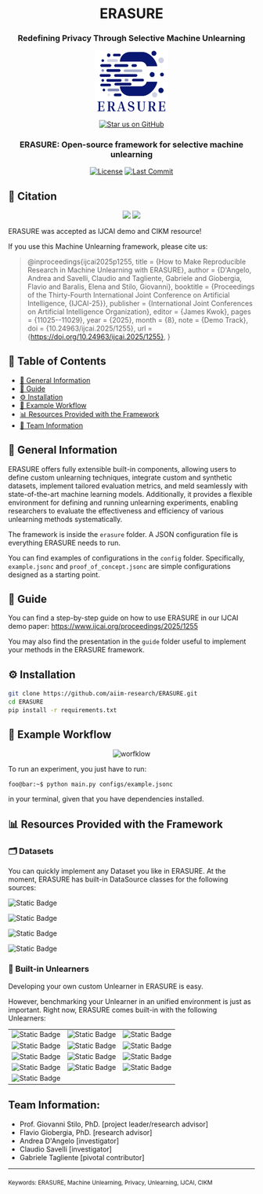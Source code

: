 <div align="center">

# ERASURE  
### Redefining Privacy Through Selective Machine Unlearning

<img src="ERASURE_LOGO.png" alt="ERASURE Logo" width="150"/>

[![Star us on GitHub](https://img.shields.io/badge/⭐_Star_Us_If_You_Like_It-181717?style=for-the-badge&logo=github)](https://github.com/aiim-research/ERASURE)

### ERASURE: Open-source framework for selective machine unlearning

[![License](https://img.shields.io/github/license/aiim-research/ERASURE?style=flat-square)](LICENSE)
[![Last Commit](https://img.shields.io/github/last-commit/aiim-research/ERASURE?style=flat-square)](https://github.com/aiim-research/ERASURE/commits/main)

</div>



## 📝 Citation

<p align="center"><img src="https://i.imgur.com/cCOB6T2.png" width="150"/> <img src="https://i.imgur.com/5NpDTOH.jpeg" width="100"/></p>

ERASURE was accepted as IJCAI demo and CIKM resource! 

If you use this Machine Unlearning framework, please cite us:

> @inproceedings{ijcai2025p1255,
  title     = {How to Make Reproducible Research in Machine Unlearning with ERASURE},
  author    = {D'Angelo, Andrea and Savelli, Claudio and Tagliente, Gabriele and Giobergia, Flavio and Baralis, Elena and Stilo, Giovanni},
  booktitle = {Proceedings of the Thirty-Fourth International Joint Conference on
               Artificial Intelligence, {IJCAI-25}},
  publisher = {International Joint Conferences on Artificial Intelligence Organization},
  editor    = {James Kwok},
  pages     = {11025--11029},
  year      = {2025},
  month     = {8},
  note      = {Demo Track},
  doi       = {10.24963/ijcai.2025/1255},
  url       = {https://doi.org/10.24963/ijcai.2025/1255},
}


## 📜 Table of Contents
* [📘 General Information](#-general-information)
* [🧭 Guide](#-guide)
* [⚙️ Installation](#️-installation)
* [🧪 Example Workflow](#-example-workflow)
* [📊 Resources Provided with the Framework](#-resources-provided-with-the-framework)
* [👥 Team Information](#-team-information)


## 📘 General Information

ERASURE offers fully extensible built-in components, allowing users to define custom unlearning techniques, integrate custom and synthetic datasets, implement tailored evaluation metrics, and meld seamlessly with state-of-the-art machine learning models.
Additionally, it provides a flexible environment for defining and running unlearning experiments, enabling researchers to evaluate the effectiveness and efficiency of various unlearning methods systematically.

The framework is inside the ```erasure``` folder. A JSON configuration file is everything ERASURE needs to run.

You can find examples of configurations in the ```config``` folder. Specifically, ```example.jsonc``` and ```proof_of_concept.jsonc``` are simple configurations designed as a starting point.

## 🧭 Guide

You can find a step-by-step guide on how to use ERASURE in our IJCAI demo paper: https://www.ijcai.org/proceedings/2025/1255

You may also find the presentation in the ```guide``` folder useful to implement your methods in the ERASURE framework. 

## ⚙️ Installation

```bash
git clone https://github.com/aiim-research/ERASURE.git
cd ERASURE
pip install -r requirements.txt
```



## 🧪 Example Workflow

<div align="center">
 <img src="https://i.imgur.com/gcar8Zz.png" alt="worfklow" width="500"/>
</div>

To run an experiment, you just have to run:

```console
foo@bar:~$ python main.py configs/example.jsonc
```

in your terminal, given that you have dependencies installed.


## 📊 Resources Provided with the Framework


### 🗂️ Datasets

You can quickly implement any Dataset you like in ERASURE. At the moment, ERASURE has built-in DataSource classes for the following sources:

![Static Badge](https://img.shields.io/badge/Datasource-TorchVision-blue)

![Static Badge](https://img.shields.io/badge/Datasource-Hugging%20Face-blue)

![Static Badge](https://img.shields.io/badge/Datasource-UCI%20Repository-blue)

![Static Badge](https://img.shields.io/badge/Datasource-PyTorch%20Geometric-blue)


### 🧩 Built-in Unlearners 

Developing your own custom Unlearner in ERASURE is easy. 

However, benchmarking your Unlearner in an unified environment is just as important. Right now, ERASURE comes built-in with the following Unlearners:


| | | |
|:--:|:--:|:--:|
| ![Static Badge](https://img.shields.io/badge/Unlearner-cfk-red) | ![Static Badge](https://img.shields.io/badge/Unlearner-euk-red) | ![Static Badge](https://img.shields.io/badge/Unlearner-SalUn-red) |
| ![Static Badge](https://img.shields.io/badge/Unlearner-UNSIR-red) | ![Static Badge](https://img.shields.io/badge/Unlearner-SCRUB-red) | ![Static Badge](https://img.shields.io/badge/Unlearner-NegGrad-red) |
| ![Static Badge](https://img.shields.io/badge/Unlearner-Finetuning-red) | ![Static Badge](https://img.shields.io/badge/Unlearner-Bad%20Teaching-red) | ![Static Badge](https://img.shields.io/badge/Unlearner-Gold%20Model-red) |
| ![Static Badge](https://img.shields.io/badge/Unlearner-Fisher%20Forgetting-red) | ![Static Badge](https://img.shields.io/badge/Unlearner-Successive%20Random%20Labels-red) | ![Static Badge](https://img.shields.io/badge/Unlearner-Selective%20Synaptic%20Dampening-red) |
| ![Static Badge](https://img.shields.io/badge/Unlearner-Advanced%20NegGrad-red) |  |  |



## Team Information:
* Prof. Giovanni Stilo, PhD. [project leader/research advisor]
* Flavio Giobergia, PhD. [research advisor]
* Andrea D'Angelo [investigator]
* Claudio Savelli [investigator]
* Gabriele Tagliente [pivotal contributor]

---
<sub>Keywords: ERASURE, Machine Unlearning, Privacy, Unlearning, IJCAI, CIKM</sub>

